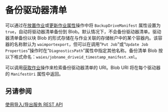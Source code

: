 <properties
    pageTitle="备份 Azure 导入/导出驱动器清单 | Azure"
    description="了解如何自动备份 Azure 导入/导出服务的驱动器清单。"
    author="renashahmsft"
    manager="aungoo"
    editor="tysonn"
    services="storage"
    documentationcenter="" />  

<tags
    ms.assetid="594abd80-b834-4077-a474-d8a0f4b7928a"
    ms.service="storage"
    ms.workload="storage"
    ms.tgt_pltfrm="na"
    ms.devlang="na"
    ms.topic="article"
    ms.date="12/16/2016"
    wacn.date="12/29/2016"
    ms.author="renash" />  


# 备份驱动器清单
可以通过在[放置作业](https://docs.microsoft.com/zh-CN/rest/api/storageimportexport/jobs#Jobs_CreateOrUpdate)或[更新作业属性](https://docs.microsoft.com/zh-CN/rest/api/storageimportexport/jobs#Jobs_Update)操作中将 `BackupDriveManifest` 属性设置为 `true`，自动将驱动器清单备份到 Blob。默认情况下，不会备份驱动器清单。驱动器清单备份以块 Blob 的形式存储在与作业关联的存储帐户中的某个容器内。该容器的名称默认为 `waimportexport`，但可以在调用“`Put Job`”或“`Update Job Properties`”操作时在“`DiagnosticsPath`”属性中指定其他名称。备份清单 Blob 按以下格式命名：`waies/jobname_driveid_timestamp_manifest.xml`。

 可以调用[获取作业](https://docs.microsoft.com/zh-CN/rest/api/storageimportexport/jobs#Jobs_Get)操作来检索备份驱动器清单的 URI。Blob URI 将在每个驱动器的 `ManifestUri` 属性中返回。

## 另请参阅
 [使用导入/导出服务 REST API](/documentation/articles/storage-import-export-using-the-rest-api/)

<!---HONumber=Mooncake_1226_2016-->